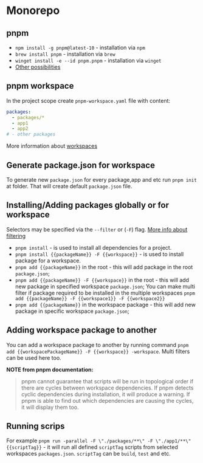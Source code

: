 # Monorepo

## pnpm

- `npm install -g pnpm@latest-10` - installation via `npm`
- `brew install pnpm` - installation via `brew`
- `winget install -e --id pnpm.pnpm` - installation via `winget`
- [Other possibilities](https://pnpm.io/installation#prerequisites)

## pnpm workspace

In the project scope create `pnpm-workspace.yaml` file with content:

```yaml
packages:
  - packages/*
  - app1
  - app2
# - other packages
```

More information about [workspaces](https://pnpm.io/workspaces)

## Generate package.json for workspace

To generate new `package.json` for every package,app and etc run `pnpm init` at folder. That will create default `package.json` file.

## Installing/Adding packages globally or for workspace

Selectors may be specified via the `--filter` or (`-F`) flag. [More info about filtering](https://pnpm.io/filtering)

- `pnpm install` - is used to install all dependencies for a project.
- `pnpm install {{packageName}} -F {{workspace}}` - is used to install package for a workspace.
- `pnpm add {{packageName}}` in the root - this will add package in the root `package.json`;
- `pnpm add {{packageName}} -F {{workspace}}` in the root - this will add new package in specified workspace `package.json`; You can make multi filter if package required to be installed in the multiple workspaces `pnpm add {{packageName}} -F {{workspace1}} -F {{workspace2}}`
- `pnpm add {{packageName}}` in the workspace package - this will add new package in specific workspace `package.json`;

## Adding workspace package to another

You can add a workspace package to another by running command `pnpm add {{workspacePackageName}} -F {{workspace}} -workspace`. Multi filters can be used here too.

**NOTE from pnpm documentation:**

> pnpm cannot guarantee that scripts will be run in topological order if there are cycles between workspace dependencies. If pnpm detects cyclic dependencies during installation, it will produce a warning. If pnpm is able to find out which dependencies are causing the cycles, it will display them too.

## Running scrips

For example `pnpm run -parallel -F \"./packages/**\" -F \"./app1/**\" {{scriptTag}}` - it will run all defined `scriptTag` scripts from selected workspaces `packages.json`. `scriptTag` can be `build`, `test` and etc.

